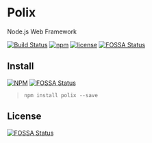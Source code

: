 # Polix

Node.js Web Framework

[![Build Status](https://travis-ci.org/zhoumingque/polix.svg?branch=master)](https://travis-ci.org/zhoumingque/polix)
[![npm](https://img.shields.io/npm/v/npm.svg)](https://www.npmjs.com/package/polix)
[![license](https://img.shields.io/github/license/mashape/apistatus.svg)](https://www.npmjs.com/package/polix)
[![FOSSA Status](https://app.fossa.io/api/projects/git%2Bgithub.com%2Fzhoumingque%2Fpolix.svg?type=shield)](https://app.fossa.io/projects/git%2Bgithub.com%2Fzhoumingque%2Fpolix?ref=badge_shield)

## Install

[![NPM](https://nodei.co/npm/polix.png?compact=true)](https://nodei.co/npm/polix/)
[![FOSSA Status](https://app.fossa.io/api/projects/git%2Bgithub.com%2Fzhoumingque%2Fpolix.svg?type=shield)](https://app.fossa.io/projects/git%2Bgithub.com%2Fzhoumingque%2Fpolix?ref=badge_shield)

> `npm install polix --save`

## License
[![FOSSA Status](https://app.fossa.io/api/projects/git%2Bgithub.com%2Fzhoumingque%2Fpolix.svg?type=large)](https://app.fossa.io/projects/git%2Bgithub.com%2Fzhoumingque%2Fpolix?ref=badge_large)
